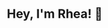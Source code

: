 
<h1 align="center"> Hey, I'm Rhea! 👋</h1>
<!--
**rhea-manuel/rhea-manuel** is a ✨ _special_ ✨ repository because its `README.md` (this file) appears on your GitHub profile.

Here are some ideas to get you started:

- 🔭 I’m currently working on ...
- 🌱 I’m currently learning ...
- 👯 I’m looking to collaborate on ...
- 🤔 I’m looking for help with ...
- 💬 Ask me about ...
- 📫 How to reach me: ...
- 😄 Pronouns: ...
- ⚡ Fun fact: ...
-->

<img src = "https://i.postimg.cc/FRswxBxC/Professional.png" height=300px>
<ul>
  <li>🔭 Check my pins for what I'm working on currently!</li>
<li>🌱 I’m currently learning Javascript.</li>
<li> 📫 How to reach me: Send me an email at rheamanuel02@gmail.com</li>
<li> 😄 Pronouns: she/her</li>
<li>⚡ Fun fact: I've read over 100 books this year.</li>
</ul>
